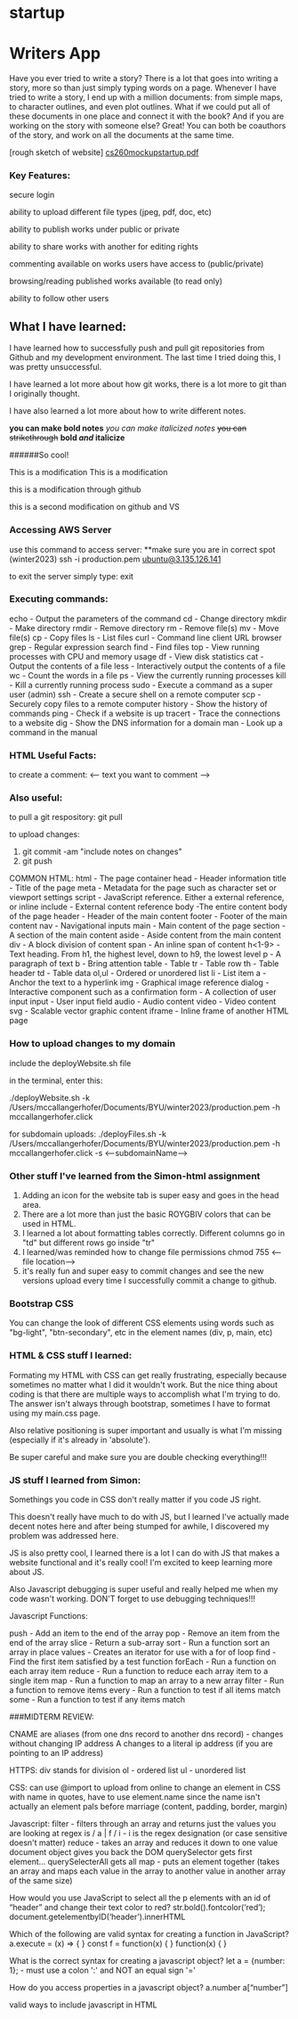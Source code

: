 # startup

# Writers App

Have you ever tried to write a story? There is a lot that goes into writing a story, more so than just simply typing words on a page. Whenever I have tried to write a story, I end up with a million documents: from simple maps, to character outlines, and even plot outlines. What if we could put all of these documents in one place and connect it with the book? And if you are working on the story with someone else? Great! You can both be coauthors of the story, and work on all the documents at the same time.

[rough sketch of website]
[cs260mockupstartup.pdf](https://github.com/mangerhofer/startup/files/10526064/cs260mockupstartup.pdf)




### Key Features:

secure login

ability to upload different file types (jpeg, pdf, doc, etc)

ability to publish works under public or private

ability to share works with another for editing rights

commenting available on works users have access to (public/private)

browsing/reading published works available (to read only)

ability to follow other users 

## What I have learned:
I have learned how to successfully push and pull git repositories from Github and my development environment. The last time I tried doing this, I was pretty unsuccessful.

I have learned a lot more about how git works, there is a lot more to git than I originally thought.

I have also learned a lot more about how to write different notes.

**you can make bold notes**
*you can make italicized notes*
~~you can strikethrough~~
**bold _and_ italicize**

######So cool!

This is a modification
This is a modification

this is a modification through github

this is a second modification on github and VS


### Accessing AWS Server

use this command to access server: 
**make sure you are in correct spot (winter2023)
    ssh -i production.pem ubuntu@3.135.126.141

to exit the server simply type:
    exit
    
    
### Executing commands:
echo - Output the parameters of the command
cd - Change directory
mkdir - Make directory
rmdir - Remove directory
rm - Remove file(s)
mv - Move file(s)
cp - Copy files
ls - List files
curl - Command line client URL browser
grep - Regular expression search
find - Find files
top - View running processes with CPU and memory usage
df - View disk statistics
cat - Output the contents of a file
less - Interactively output the contents of a file
wc - Count the words in a file
ps - View the currently running processes
kill - Kill a currently running process
sudo - Execute a command as a super user (admin)
ssh - Create a secure shell on a remote computer
scp - Securely copy files to a remote computer
history - Show the history of commands
ping - Check if a website is up
tracert - Trace the connections to a website
dig - Show the DNS information for a domain
man - Look up a command in the manual

### HTML Useful Facts:

to create a comment: <-- text you want to comment -->

### Also useful:

to pull a git respository: git pull

to upload changes: 
1. git commit -am "include notes on changes"
2. git push

COMMON HTML:
html - The page container
head - Header information
title - Title of the page
meta - Metadata for the page such as character set or viewport settings
script - JavaScript reference. Either a external reference, or inline
include - External content reference
body -The entire content body of the page
header - Header of the main content
footer - Footer of the main content
nav - Navigational inputs
main - Main content of the page
section - A section of the main content
aside - Aside content from the main content
div - A block division of content
span - An inline span of content
h<1-9> - Text heading. From h1, the highest level, down to h9, the lowest level
p - A paragraph of text
b - Bring attention
table - Table
tr - Table row
th - Table header
td - Table data
ol,ul - Ordered or unordered list
li - List item
a - Anchor the text to a hyperlink
img - Graphical image reference
dialog - Interactive component such as a confirmation
form - A collection of user input
input - User input field
audio - Audio content
video - Video content
svg - Scalable vector graphic content
iframe - Inline frame of another HTML page




### How to upload changes to my domain

include the deployWebsite.sh file

in the terminal, enter this:

./deployWebsite.sh  -k /Users/mccallangerhofer/Documents/BYU/winter2023/production.pem -h mccallangerhofer.click

for subdomain uploads:
./deployFiles.sh -k /Users/mccallangerhofer/Documents/BYU/winter2023/production.pem -h mccallangerhofer.click -s <--subdomainName-->

### Other stuff I've learned from the Simon-html assignment

1. Adding an icon for the website tab is super easy and goes in the head area.
2. There are a lot more than just the basic ROYGBIV colors that can be used in HTML.
3. I learned a lot about formatting tables correctly. Different columns go in "td" but different rows go inside "tr"
4. I learned/was reminded how to change file permissions
    chmod 755 <--file location-->
5. it's really fun and super easy to commit changes and see the new versions upload every time I successfully commit a change to github.

### Bootstrap CSS

You can change the look of different CSS elements using words such as "bg-light", "btn-secondary", etc in the element names (div, p, main, etc)

### HTML & CSS stuff I learned:

Formating my HTML with CSS can get really frustrating, especially because sometimes no matter what I did it wouldn't work. But the nice thing about coding is that there are multiple ways to accomplish what I'm trying to do. The answer isn't always through bootstrap, sometimes I have to format using my main.css page. 

Also relative positioning is super important and usually is what I'm missing (especially if it's already in 'absolute').

Be super careful and make sure you are double checking everything!!!


### JS stuff I learned from Simon:

Somethings you code in CSS don't really matter if you code JS right.

This doesn't really have much to do with JS, but I learned I've actually made decent notes here and after being stumped for awhile, I discovered my problem was addressed here. 

JS is also pretty cool, I learned there is a lot I can do with JS that makes a website functional and it's really cool! I'm excited to keep learning more about JS.

Also Javascript debugging is super useful and really helped me when my code wasn't working. DON'T forget to use debugging techniques!!!

Javascript Functions:

push - Add an item to the end of the array
pop - Remove an item from the end of the array
slice - Return a sub-array
sort - Run a function sort an array in place
values - Creates an iterator for use with a for of loop
find - Find the first item satisfied by a test function
forEach - Run a function on each array item
reduce - Run a function to reduce each array item to a single item
map - Run a function to map an array to a new array
filter - Run a function to remove items
every - Run a function to test if all items match
some - Run a function to test if any items match


###MIDTERM REVIEW:

CNAME are aliases (from one dns record to another dns record) - changes without changing IP address
A changes to a literal ip address (if you are pointing to an IP address)

HTTPS:
div stands for division
ol - ordered list
ul - unordered list


CSS:
can use @import to upload from online
to change an element in CSS with name in quotes, have to use element.name since the name isn't actually an element
pals before marriage (content, padding, border, margin)


Javascript:
filter - filters through an array and returns just the values you are looking at
regex is / a | f / i - i is the regex designation (or case sensitive doesn't matter)
reduce - takes an array and reduces it down to one value
document object gives you back the DOM
querySelector gets first element... querySelecterAll gets all 
map - puts an element together (takes an array and maps each value in the array to another value in another array of the same size)

How would you use JavaScript to select all the p elements with an id of “header” and change their text color to red?
str.bold().fontcolor(‘red’);	document.getelementbyID(‘header’).innerHTML

Which of the following are valid syntax for creating a function in JavaScript?
a.execute = (x) => { } 	const f = function(x) { } 	function(x) { } 

What is the correct syntax for creating a javascript object?
let a = {number: 1}; - must use a colon ':' and NOT an equal sign '='

How do you access properties in a javascript object?
a.number a[“number”]

valid ways to include javascript in HTML
<script>1+1</script>    <script src = 'main.js'/>   <div onclick = '1+1'/>

JSON:
always has key values in double quotes " " NOT single quotes ' '
null is valid JSON, undefind is not

data types:
string - "crockford"
number - 42
boolean - true
array - [null,42,"crockford"]
object - {"a":1,"b":"crockford"}
null - null

You can convert JSON to, and from, JavaScript using the JSON.parse and JSON.stringify functions.



DOM:
textContent - contains all of the element's text
innerHTML - You can access a textual representation of an element's HTML content 
removeChild - deletes elements when called on parent function

event listeners:
Clipboard - Cut, copied, pasted
Focus - An element gets focus
Keyboard - Keys are pressed
Mouse - Click events
Text selection - When text is selected



Promises:
function gets put off on the side and waits until it is resolved. Will not get resolved until timeout ends (# at end is time in milliseconds)
finally always gets called
catch gets called if there is an error - for catch to happen, you have to call regect instead of resolve
    promise function is called -> then it does the then function -> catches anything that isn't allowed -> and ends with finally
    
ASYNC & AWAIT - by putting async in front of a promise, you can then call await so that the promise resolves before you continue with the code rather than just letting the promise complete on its own. async will always return a promise even if you don't use await, await just lets you control when promise is returned


chmod +x deploy.sh - makes a script executable
ls -la - can list all files (even hidden ones) in a long format if you provide the parameter
sudo - Execute a command as a super user (admin)
ssh - executing commands remotely using the secure shell program 

### Javascript Startup

I thought I understood enough javascript to do everything I needed but I discovered that the code I need for my website is a lot more complicated than I orginally thought and it requires a lot more than simple javascript to be functionable.


### URL Notes:

The Uniform Resource Locator (URL) represents the location of a web resource. A web resource can be anything, such as a web page, font, image, video stream, database record, or JSON object. It can also be completely ephemeral, such as a visitation counter, or gaming session.

Part - Example - Meaning

Scheme - https - The protocol required to ask for the resource. For web applications, this is usually HTTPS. But it could be any internet protocol such as FTP or MAILTO.

Domain name - byu.edu - The domain name that owns the resource represented by the URL.

Port - 3000 - The port specifies the numbered network port used to connect to the domain server. Lower number ports are reserved for common internet protocols, higher number ports can be used for any purpose. The default port is 80 if the scheme is HTTP, or 443 if the scheme is HTTPS.

Path - /school/byu/user/8014 - The path to the resource on the domain. The resource does not have to physically be located on the file system with this path. It can be a logical path representing endpoint parameters, a database table, or an object schema.

Parameters - filter=names&highlight=intro,summary - The parameters represent a list of key value pairs. Usually it provides additional qualifiers on the resource represented by the path. This might be a filter on the returned resource or how to highlight the resource. The parameters are also sometimes called the query string.

Anchor - summary - The anchor usually represents an sub-location in the resource. For HTML pages this represents a request for the browser to automatically scroll to the element with an ID that matches the anchor. The anchor is also sometimes called the hash, or fragment ID.

A Uniform Resource Name (URN) is a unique resource name that does not specify location information. For example, a book URN might be <urn:isbn:10,0765350386>. A Uniform Resource Identifier (URI) is a general resource identifier that could refer to either a URL and URN. With web programming you are almost always talking about URLs and therefore you should not use the more general URI.

##### Common Ports

Port	Protocol

20	File Transfer Protocol (FTP) for data transfer

22	Secure Shell (SSH) for connecting to remote devices

25	Simple Mail Transfer Protocol (SMTP) for sending email

53	Domain Name System (DNS) for looking up IP addresses

80	Hypertext Transfer Protocol (HTTP) for web requests

110	Post Office Protocol (POP3) for retrieving email

123	Network Time Protocol (NTP) for managing time

161	Simple Network Management Protocol (SNMP) for managing network devices such as routers or printers

194	Internet Relay Chat (IRC) for chatting

443	HTTP Secure (HTTPS) for secure web requests


#### HTTP Common Rules

GET - Get the requested resource. This can represent a request to get a single resource or a resource representing a list of resources.

POST - Create a new resource. The body of the request contains the resource. The response should include a unique ID of the newly created resource.

PUT - Update a resource. Either the URL path, HTTP header, or body must contain the unique ID of the resource being updated. The body of the request should - contain the updated resource. The body of the response may contain the resulting updated resource.

DELETE - Delete a resource. Either the URL path or HTTP header must contain the unique ID of the resource to delete.

OPTIONS - Get metadata about a resource. Usually only HTTP headers are returned. The resource itself is not returned.

STATUS CODES:

1xx - Informational.

2xx - Success.

3xx - Redirect to some other location, or that the previously cached resource is still valid.

4xx - Client errors. The request is invalid.

5xx - Server errors. The request cannot be satisfied due to an error on the server.



HTTP headers specify metadata about a request or response. This includes things like how to handle security, caching, data formats, and cookies. 



HTTP Cookies

This allows the server to remember things like the language preference of the user, or the user's authentication credentials. A server can also use cookies to track, and share, everything that a user does. However, there is nothing inherently evil about cookies, the problem comes from web applications that use them as a means to violate a user's privacy or inappropriately monetize their data.



SOP & CORS

Simply stated Same Origin Policy (SOP) only allows JavaScript to make requests to a domain if it is the same domain that the user is currently viewing.

Cross Origin Resource Sharing (CORS) allows the client (e.g. browser) to specify the origin of a request and then let the server respond with what origins are allowed.

For CORS to run, need <Access-Control-Allow-Origin: *>


### Fetch

The basic usage of fetch takes a URL and returns a promise. The promise then function takes a callback function that is asynchronously called when the requested URL content is obtained. If the returned content is of type application/json you can use the json function on the response object to convert it to a JavaScript object.


### Node.js

1. Create your project directory
2. Initialize it for use with NPM by running npm init -y
3. Make sure .gitignore file contains node-modules
4. Install any desired packages with npm install <package name here>
5. Add require('<package name here>') to your JavaScript code
6. Run your code with node main.js
    
### Creating a web service
    
1. in terminal: mkdir webservicetest (or any other name)
2. in terminal: cd webservicetest
3. in terminal: npm init -y
4. in terminal: npm install http
5. write up code for main.js
6. in terminal: node main.js
7. on web browser: localhost:8080
8. to stop: ctrl-c
    
### Stuff I've learned with Simon Service: 
    
    There is a surprising amount of code that goes into adding just a simple quote or picture to the simon project. It's made me realize that I didn't quite understand as much as I thought. But also I understood more from the about.js code than I thought I did. 
    
    Also... DON'T FORGET TO ADD THE NECESSARY CODE TO THE .html FILE TO LINK THE .js FILE, OTHERWISE YOU WILL SPEND WAYYYY TOO LONG TRYING TO FIGURE OUT WHY YOUR CODE ISN'T WORKING...
    
    Creating a working service for your website isn't that hard, just make sure you are being careful as you code otherwise it will get really complicated really fast.
    
    
### Mongo Database Notes
    
    Mongo database is a really great way to store data... there are lots of different things it can be used for! Explore it! https://www.mongodb.com/docs/
    
    Also always make sure you use the right code to protect your information! You don't want your code to be hacked somehow... also great refresher on your PEM environment!!
    
    
    
    
